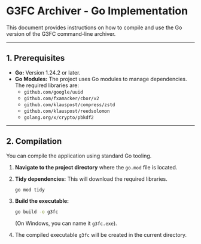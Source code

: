 # G3FC Archiver - Go Implementation

This document provides instructions on how to compile and use the Go version of the G3FC command-line archiver.

---

## 1. Prerequisites

- **Go:** Version 1.24.2 or later.
- **Go Modules:** The project uses Go modules to manage dependencies. The required libraries are:
  - `github.com/google/uuid`
  - `github.com/fxamacker/cbor/v2`
  - `github.com/klauspost/compress/zstd`
  - `github.com/klauspost/reedsolomon`
  - `golang.org/x/crypto/pbkdf2`

---

## 2. Compilation

You can compile the application using standard Go tooling.

1.  **Navigate to the project directory** where the `go.mod` file is located.
2.  **Tidy dependencies:** This will download the required libraries.

    ```bash
    go mod tidy
    ```

3.  **Build the executable:**

    ```bash
    go build -o g3fc
    ```
    (On Windows, you can name it `g3fc.exe`).

4.  The compiled executable `g3fc` will be created in the current directory.
